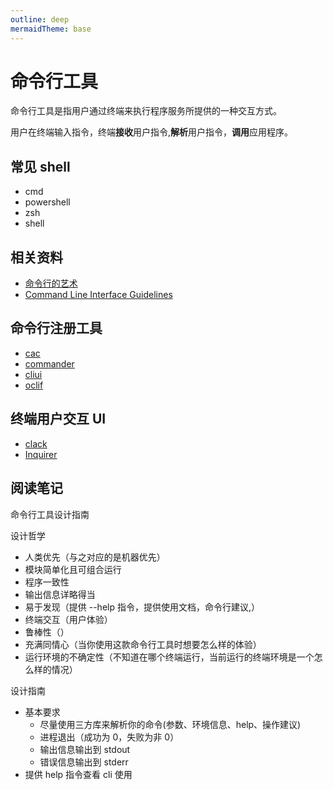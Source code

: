 ```yaml
---
outline: deep
mermaidTheme: base
---
```


# 命令行工具

命令行工具是指用户通过终端来执行程序服务所提供的一种交互方式。

用户在终端输入指令，终端**接收**用户指令,**解析**用户指令，**调用**应用程序。

## 常见 shell

- cmd
- powershell
- zsh
- shell

## 相关资料

- [命令行的艺术](https://github.com/jlevy/the-art-of-command-line/blob/master/README-zh.md)
- [Command Line Interface Guidelines](https://clig.dev/)

## 命令行注册工具

- [cac](https://github.com/cacjs/cac)
- [commander](https://github.com/tj/commander.js)
- [cliui](https://github.com/yargs/cliui)
- [oclif](https://github.com/oclif/oclif)

## 终端用户交互 UI

- [clack](https://github.com/natemoo-re/clack)
- [Inquirer](https://github.com/SBoudrias/Inquirer.js)

## 阅读笔记

命令行工具设计指南

设计哲学

- 人类优先（与之对应的是机器优先）
- 模块简单化且可组合运行
- 程序一致性
- 输出信息详略得当
- 易于发现（提供 --help 指令，提供使用文档，命令行建议,）
- 终端交互（用户体验）
- 鲁棒性（）
- 充满同情心（当你使用这款命令行工具时想要怎么样的体验）
- 运行环境的不确定性（不知道在哪个终端运行，当前运行的终端环境是一个怎么样的情况）

设计指南

- 基本要求
  - 尽量使用三方库来解析你的命令(参数、环境信息、help、操作建议)
  - 进程退出（成功为 0，失败为非 0）
  - 输出信息输出到 stdout
  - 错误信息输出到 stderr
- 提供 help 指令查看 cli 使用
